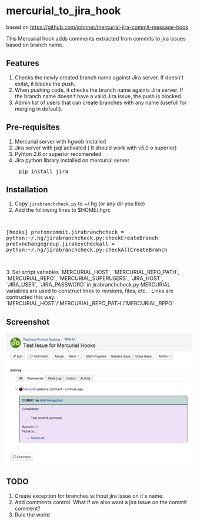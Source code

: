 mercurial_to_jira_hook
======================

based on https://github.com/johnner/mercurial-jira-commit-message-hook

This Mercurial hook adds comments extracted from commits to jira issues based on branch name.

Features
------------
1. Checks the newly created branch name against Jira server. If doesn't exitst, it blocks the push.
2. When pushing code, it checks the branch name againts Jira server. If the branch name doesn't have a valid Jira issue, the push is blocked.
3. Admin list of users that can create branches with any name (usefull for merging in default).


Pre-requisites
------------
1. Mercurial server with hgweb installed
2. Jira server with jsql activated ( It should work with v5.0 o superior)
3. Pyhton 2.6 or superior recomended
4. Jira python library installed on mercurial server
<div>
<pre>
	pip install jira
</pre>
</div>


Installation
------------
1. Copy `jirabranchcheck.py` to ~/.hg (or any dir you like)
2. Add the following lines to $HOME/.hgrc
<div>
<pre>

[hooks]
   pretxncommit.jirabranchcheck = python:~/.hg/jirabranchcheck.py:checkCreateBranch
   pretxnchangegroup.jirakeycheckall = python:~/.hg/jirabranchcheck.py:checkAllCreateBranch

</pre>
</div>
3. Set script variables `MERCURIAL_HOST`, `MERCURIAL_REPO_PATH`, `MERCURIAL_REPO`, `MERCURIAL_SUPERUSERS`, `JIRA_HOST`, `JIRA_USER`, `JIRA_PASSWORD` in jirabranchcheck.py
MERCURIAL variables are used to construct links to revsions, files, etc... Links are contructed this way: `MERCURIAL_HOST`/`MERCURIAL_REPO_PATH`/`MERCURIAL_REPO`


Screenshot
------------
![Screenshot](https://raw.githubusercontent.com/mikim83/mercurial_to_jira_hook/master/screenshot/comment%20screenshot.png "Jira Comment example")


TODO
------------
1. Create exception for branches without jira issue on it´s name.
2. Add comments control. What if we also want a jira issue on the commit comment?
3. Rule the world
